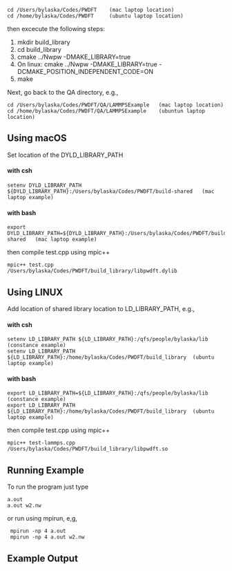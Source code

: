 ```
cd /Users/bylaska/Codes/PWDFT    (mac laptop location)
cd /home/bylaska/Codes/PWDFT     (ubuntu laptop location)
```

then excecute the following steps:

 1) mkdir build_library
 2) cd build_library
 3) cmake ../Nwpw -DMAKE_LIBRARY=true
 4) On linux: cmake ../Nwpw -DMAKE_LIBRARY=true -DCMAKE_POSITION_INDEPENDENT_CODE=ON
 5) make

Next, go back to the QA directory, e.g.,

```
cd /Users/bylaska/Codes/PWDFT/QA/LAMMPSExample   (mac laptop location)
cd /home/bylaska/Codes/PWDFT/QA/LAMMPSExample    (ubuntun laptop location)
```


## Using macOS ##
Set location of the DYLD_LIBRARY_PATH

#### with csh ####
```
setenv DYLD_LIBRARY_PATH ${DYLD_LIBRARY_PATH}:/Users/bylaska/Codes/PWDFT/build-shared   (mac laptop example)
```

#### with bash ####
```
export DYLD_LIBRARY_PATH=${DYLD_LIBRARY_PATH}:/Users/bylaska/Codes/PWDFT/build-shared   (mac laptop example)
```

then compile test.cpp using mpic++
```
mpic++ test.cpp /Users/bylaska/Codes/PWDFT/build_library/libpwdft.dylib 
```

## Using LINUX ##
Add location of shared library location to LD_LIBRARY_PATH, e.g., 

#### with csh ####
```
setenv LD_LIBRARY_PATH ${LD_LIBRARY_PATH}:/qfs/people/bylaska/lib                  (constance example)
setenv LD_LIBRARY_PATH ${LD_LIBRARY_PATH}:/home/bylaska/Codes/PWDFT/build_library  (ubuntu laptop example)
```

#### with bash ####
```
export LD_LIBRARY_PATH=${LD_LIBRARY_PATH}:/qfs/people/bylaska/lib                  (constance example)
export LD_LIBRARY_PATH ${LD_LIBRARY_PATH}:/home/bylaska/Codes/PWDFT/build_library  (ubuntu laptop example)
```

then compile test.cpp using mpic++
```
mpic++ test-lammps.cpp /Users/bylaska/Codes/PWDFT/build_library/libpwdft.so
```

## Running Example ##

To run the program just type 

```
a.out
a.out w2.nw
```

or run using mpirun, e,g,

```
 mpirun -np 4 a.out
 mpirun -np 4 a.out w2.nw
```


## Example Output ##
